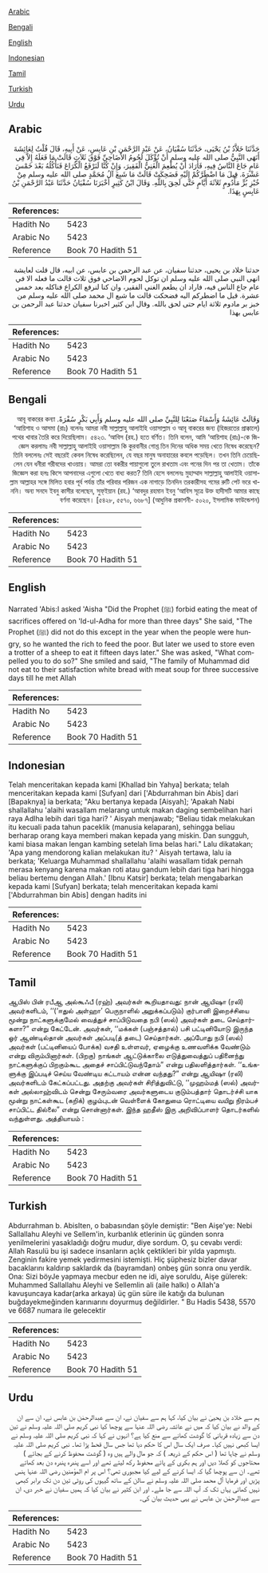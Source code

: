 [Arabic](#arabic)

[Bengali](#bengali)

[English](#english)

[Indonesian](#indonesian)

[Tamil](#tamil)

[Turkish](#turkish)

[Urdu](#urdu)

## Arabic


<div dir="rtl" lang="ar" style={{fontSize:'larger',backgroundColor:'#f8f9fa',padding:20}}>
حَدَّثَنَا خَلاَّدُ بْنُ يَحْيَى، حَدَّثَنَا سُفْيَانُ، عَنْ عَبْدِ الرَّحْمَنِ بْنِ عَابِسٍ، عَنْ أَبِيهِ، قَالَ قُلْتُ لِعَائِشَةَ أَنَهَى النَّبِيُّ صلى الله عليه وسلم أَنْ تُؤْكَلَ لُحُومُ الأَضَاحِيِّ فَوْقَ ثَلاَثٍ قَالَتْ مَا فَعَلَهُ إِلاَّ فِي عَامٍ جَاعَ النَّاسُ فِيهِ، فَأَرَادَ أَنْ يُطْعِمَ الْغَنِيُّ الْفَقِيرَ، وَإِنْ كُنَّا لَنَرْفَعُ الْكُرَاعَ فَنَأْكُلُهُ بَعْدَ خَمْسَ عَشْرَةَ‏.‏ قِيلَ مَا اضْطَرَّكُمْ إِلَيْهِ فَضَحِكَتْ قَالَتْ مَا شَبِعَ آلُ مُحَمَّدٍ صلى الله عليه وسلم مِنْ خُبْزِ بُرٍّ مَأْدُومٍ ثَلاَثَةَ أَيَّامٍ حَتَّى لَحِقَ بِاللَّهِ‏.‏ وَقَالَ ابْنُ كَثِيرٍ أَخْبَرَنَا سُفْيَانُ حَدَّثَنَا عَبْدُ الرَّحْمَنِ بْنُ عَابِسٍ بِهَذَا‏.‏
</div>
<div style={{backgroundColor:'#f8f9fa',padding:20, marginBottom: 10}}><table> <thead> <tr> <th>References:</th> <th></th> </tr> </thead> <tbody><tr><td>Hadith No</td><td>5423</td></tr><tr><td>Arabic No</td><td>5423</td></tr><tr><td>Reference</td><td>Book 70 Hadith 51</td></tr></tbody></table></div>


<div dir="rtl" lang="ar" style={{fontSize:'larger',backgroundColor:'#f8f9fa',padding:20}}>
حدثنا خلاد بن يحيى، حدثنا سفيان، عن عبد الرحمن بن عابس، عن ابيه، قال قلت لعايشة انهى النبي صلى الله عليه وسلم ان توكل لحوم الاضاحي فوق ثلاث قالت ما فعله الا في عام جاع الناس فيه، فاراد ان يطعم الغني الفقير، وان كنا لنرفع الكراع فناكله بعد خمس عشرة. قيل ما اضطركم اليه فضحكت قالت ما شبع ال محمد صلى الله عليه وسلم من خبز بر مادوم ثلاثة ايام حتى لحق بالله. وقال ابن كثير اخبرنا سفيان حدثنا عبد الرحمن بن عابس بهذا
</div>
<div style={{backgroundColor:'#f8f9fa',padding:20, marginBottom: 10}}><table> <thead> <tr> <th>References:</th> <th></th> </tr> </thead> <tbody><tr><td>Hadith No</td><td>5423</td></tr><tr><td>Arabic No</td><td>5423</td></tr><tr><td>Reference</td><td>Book 70 Hadith 51</td></tr></tbody></table></div>

## Bengali


<div dir="rtl" lang="bn" style={{fontSize:'larger',backgroundColor:'#f8f9fa',padding:20}}>
وَقَالَتْ عَائِشَةُ وَأَسْمَاءُ صَنَعْنَا لِلنَّبِيِّ صلى الله عليه وسلم وَأَبِي بَكْرٍ سُفْرَةً. আবূ বাকরের কন্যা ‘আয়িশাহ ও আসমা (রাঃ) বলেনঃ আমরা নবী সাল্লাল্লাহু আলাইহি ওয়াসাল্লাম ও আবূ বাকরের জন্য (হিজরতের প্রাক্কালে) পথের খাবার তৈরি করে দিয়েছিলাম। ৫৪২৩. ‘আবিস (রহ.) হতে বর্ণিত। তিনি বলেন, আমি ‘আয়িশাহ (রাঃ)-কে জিজ্ঞেস করলামঃ নবী সাল্লাল্লাহু আলাইহি ওয়াসাল্লাম কি কুরবানীর গোশ্ত তিন দিনের অধিক সময় খেতে নিষেধ করেছেন? তিনি বললেনঃ সেই বছরেই কেবল নিষেধ করেছিলেন, যে বছর মানুষ অনাহারের কবলে পড়েছিল। তখন তিনি চেয়েছিলেন যেন ধনীরা গরীবদের খাওয়ায়। আমরা তো বকরীর পায়াগুলো তুলে রাখতাম এবং পনের দিন পর তা খেতাম। তাঁকে জিজ্ঞেস করা হলঃ কিসে আপনাদের এগুলো খেতে বাধ্য করত? তিনি হেসে বললেনঃ মুহাম্মাদ সাল্লাল্লাহু আলাইহি ওয়াসাল্লাম আল্লাহর সঙ্গে মিলিত হবার পূর্ব পর্যন্ত তাঁর পরিবার পরিজন এক নাগাড়ে তিনদিন তরকারীসহ গমের রুটি পেট ভরে খাননি। অন্য সনদে ইবনু কাসীর বলেছেন, সুফ্ইয়ান (রহ.) ‘আবদুর রহমান ইবনু ‘আবিস সূত্রে উক্ত হাদীসটি আমার কাছে বর্ণনা করেছেন। [৫৪২৮, ৫৫৭০, ৬৬৮৭] (আধুনিক প্রকাশনী- ৫০২০, ইসলামিক ফাউন্ডেশন)
</div>
<div style={{backgroundColor:'#f8f9fa',padding:20, marginBottom: 10}}><table> <thead> <tr> <th>References:</th> <th></th> </tr> </thead> <tbody><tr><td>Hadith No</td><td>5423</td></tr><tr><td>Arabic No</td><td>5423</td></tr><tr><td>Reference</td><td>Book 70 Hadith 51</td></tr></tbody></table></div>

## English


<div dir="ltr" lang="en" style={{fontSize:'larger',backgroundColor:'#f8f9fa',padding:20}}>
Narrated 'Abis:I asked 'Aisha "Did the Prophet (ﷺ) forbid eating the meat of sacrifices offered on 'Id-ul-Adha for more than three days" She said, "The Prophet (ﷺ) did not do this except in the year when the people were hungry, so he wanted the rich to feed the poor. But later we used to store even a trotter of a sheep to eat it fifteen days later." She was asked, "What compelled you to do so?" She smiled and said, "The family of Muhammad did not eat to their satisfaction white bread with meat soup for three successive days till he met Allah
</div>
<div style={{backgroundColor:'#f8f9fa',padding:20, marginBottom: 10}}><table> <thead> <tr> <th>References:</th> <th></th> </tr> </thead> <tbody><tr><td>Hadith No</td><td>5423</td></tr><tr><td>Arabic No</td><td>5423</td></tr><tr><td>Reference</td><td>Book 70 Hadith 51</td></tr></tbody></table></div>

## Indonesian


<div dir="ltr" lang="id" style={{fontSize:'larger',backgroundColor:'#f8f9fa',padding:20}}>
Telah menceritakan kepada kami [Khallad bin Yahya] berkata; telah menceritakan kepada kami [Sufyan] dari ['Abdurrahman bin Abis] dari [Bapaknya] ia berkata; "Aku bertanya kepada [Aisyah]; 'Apakah Nabi shallallahu 'alaihi wasallam melarang untuk makan daging sembelihan hari raya Adlha lebih dari tiga hari? ' Aisyah menjawab; "Beliau tidak melakukan itu kecuali pada tahun paceklik (manusia kelaparan), sehingga beliau berharap orang kaya memberi makan kepada yang miskin. Dan sungguh, kami biasa makan lengan kambing setelah lima belas hari." Lalu dikatakan; 'Apa yang mendorong kalian melakukan itu? ' Aisyah tertawa, lalu ia berkata; 'Keluarga Muhammad shallallahu 'alaihi wasallam tidak pernah merasa kenyang karena makan roti atau gandum lebih dari tiga hari hingga beliau bertemu dengan Allah.' [Ibnu Katsir] berkata; telah mengabarkan kepada kami [Sufyan] berkata; telah menceritakan kepada kami ['Abdurrahman bin Abis] dengan hadits ini
</div>
<div style={{backgroundColor:'#f8f9fa',padding:20, marginBottom: 10}}><table> <thead> <tr> <th>References:</th> <th></th> </tr> </thead> <tbody><tr><td>Hadith No</td><td>5423</td></tr><tr><td>Arabic No</td><td>5423</td></tr><tr><td>Reference</td><td>Book 70 Hadith 51</td></tr></tbody></table></div>

## Tamil


<div dir="ltr" lang="ta" style={{fontSize:'larger',backgroundColor:'#f8f9fa',padding:20}}>
ஆபிஸ் பின் ரபீஆ அல்கூஃபீ (ரஹ்) அவர்கள் கூறியதாவது: நான் ஆயிஷா (ரலி) அவர்களிடம், ‘‘(‘ஈதுல் அள்ஹா’ பெருநாளில் அறுக்கப்படும்) குர்பானி இறைச்சியை மூன்று நாட்களுக்குமேல் வைத்துச் சாப்பிடுவதை நபி (ஸல்) அவர்கள் தடை செய்தார்களா?” என்று கேட்டேன். அவர்கள், ‘‘மக்கள் (பஞ்சத்தால்) பசி பட்டினியோடு இருந்த ஓர் ஆண்டில்தான் அவர்கள் அப்படி(த் தடை) செய்தார்கள். அப்போது நபி (ஸல்) அவர்கள் (பட்டினியைப் போக்க) வசதி உள்ளவர், ஏழைக்கு உணவளிக்க வேண்டும் என்று விரும்பினார்கள். (பிறகு) நாங்கள் ஆட்டுக்காலை எடுத்துவைத்துப் பதினைந்து நாட்களுக்குப் பிறகும்கூட அதைச் சாப்பிட்டுவந்தோம்” என்று பதிலளித்தார்கள். ‘‘உங்களுக்கு இப்படிச் செய்ய வேண்டிய கட்டாயம் என்ன வந்தது?” என்று ஆயிஷா (ரலி) அவர்களிடம் கேட்கப்பட்டது. அதற்கு அவர்கள் சிரித்துவிட்டு, ‘‘முஹம்மத் (ஸல்) அவர்கள் அல்லாஹ்விடம் சென்று சேரும்வரை அவர்களுடைய குடும்பத்தார் தொடர்ச்சி யாக மூன்று நாட்கள்கூட (கறிக்) குழம்புடன் வெள்ளைக் கோதுமை ரொட்டியை வயிறு நிரம்பச் சாப்பிட்ட தில்லை” என்று சொன்னார்கள். இந்த ஹதீஸ் இரு அறிவிப்பாளர் தொடர்களில் வந்துள்ளது. அத்தியாயம் :
</div>
<div style={{backgroundColor:'#f8f9fa',padding:20, marginBottom: 10}}><table> <thead> <tr> <th>References:</th> <th></th> </tr> </thead> <tbody><tr><td>Hadith No</td><td>5423</td></tr><tr><td>Arabic No</td><td>5423</td></tr><tr><td>Reference</td><td>Book 70 Hadith 51</td></tr></tbody></table></div>

## Turkish


<div dir="ltr" lang="tr" style={{fontSize:'larger',backgroundColor:'#f8f9fa',padding:20}}>
Abdurrahman b. AbisIten, o babasından şöyle demiştir: "Ben Aişe'ye: Nebi Sallallahu Aleyhi ve Sellem'in, kurbanlık etlerinin üç günden sonra yenilmelerini yasakladığı doğru mudur, diye sordum. O, şu cevabı verdi: Allah Rasulü bu işi sadece insanların açlık çektikleri bir yılda yapmıştı. Zenginin fakire yemek yedirmesini istemişti. Hiç şüphesiz bizler davar bacaklarını kaldırıp saklardık da (bayramdan) onbeş gün sonra onu yerdik. Ona: Sizi böyJe yapmaya mecbur eden ne idi, aiye soruldu, Aişe gülerek: Muhammed Sallallahu Aleyhi ve Sellemlin ali (aile halkı) o Allah'a kavuşuncaya kadar(arka arkaya) üç gün süre ile katığı da bulunan buğdayekmeğinden karınıarını doyurmuş değildirler. " Bu Hadis 5438, 5570 ve 6687 numara ile gelecektir
</div>
<div style={{backgroundColor:'#f8f9fa',padding:20, marginBottom: 10}}><table> <thead> <tr> <th>References:</th> <th></th> </tr> </thead> <tbody><tr><td>Hadith No</td><td>5423</td></tr><tr><td>Arabic No</td><td>5423</td></tr><tr><td>Reference</td><td>Book 70 Hadith 51</td></tr></tbody></table></div>

## Urdu


<div dir="rtl" lang="ur" style={{fontSize:'larger',backgroundColor:'#f8f9fa',padding:20}}>
ہم سے خلاد بن یحییٰ نے بیان کیا، کہا ہم سے سفیان نے، ان سے عبدالرحمٰن بن عابس نے، ان سے ان کے والد نے بیان کیا کہ میں نے عائشہ رضی اللہ عنہا سے پوچھا کیا نبی کریم صلی اللہ علیہ وسلم نے تین دن سے زیادہ قربانی کا گوشت کھانے سے منع کیا ہے؟ انہوں نے کہا کہ نبی کریم صلی اللہ علیہ وسلم نے ایسا کبھی نہیں کیا۔ صرف ایک سال اس کا حکم دیا تھا جس سال قحط پڑا تھا۔ نبی کریم صلی اللہ علیہ وسلم نے چاہا تھا ( اس حکم کے ذریعہ ) کہ جو مال والے ہیں وہ ( گوشت محفوظ کرنے کے بجائے ) محتاجوں کو کھلا دیں اور ہم بکری کے پائے محفوظ رکھ لیتے تھے اور اسے پندرہ پندرہ دن بعد کھاتے تھے۔ ان سے پوچھا گیا کہ ایسا کرنے کے لیے کیا مجبوری تھی؟ اس پر ام المؤمنین رضی اللہ عنہا ہنس پڑیں اور فرمایا آل محمد صلی اللہ علیہ وسلم نے سالن کے ساتھ گیہوں کی روٹی تین دن تک برابر کبھی نہیں کھائی یہاں تک کہ آپ اللہ سے جا ملے۔ اور ابن کثیر نے بیان کیا کہ ہمیں سفیان نے خبر دی، ان سے عبدالرحمٰن بن عابس نے یہی حدیث بیان کی۔
</div>
<div style={{backgroundColor:'#f8f9fa',padding:20, marginBottom: 10}}><table> <thead> <tr> <th>References:</th> <th></th> </tr> </thead> <tbody><tr><td>Hadith No</td><td>5423</td></tr><tr><td>Arabic No</td><td>5423</td></tr><tr><td>Reference</td><td>Book 70 Hadith 51</td></tr></tbody></table></div>